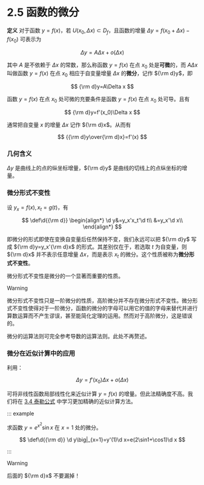 # 2.5 函数的微分

**定义** 对于函数 $y=f(x)$，若 $U(x_0,\Delta x)\subset D_f$，且函数的增量 $\Delta y=f(x_0+\Delta x)-f(x_0)$ 可表示为

$$
\Delta y=A\Delta x+o(\Delta x)
$$

其中 $A$ 是不依赖于 $\Delta x$ 的常数，那么称函数 $y=f(x)$ 在点 $x_0$ 处是**可微**的，而 $A\Delta x$ 叫做函数 $y=f(x)$ 在点 $x_0$ 相应于自变量增量 $\Delta x$ 的**微分**，记作 ${\rm d}y$，即

$$
{\rm d}y=A\Delta x
$$

函数 $y=f(x)$ 在点 $x_0$ 处可微的充要条件是函数 $y=f(x)$ 在点 $x_0$ 处可导。且有

$$
{\rm d}y=f'(x_0)\Delta x
$$

通常把自变量 $x$ 的增量 $\Delta x$ 记作 ${\rm d}x$。从而有

$$
{{\rm d}y\over{\rm d}x}=f'(x)
$$

### 几何含义

$\Delta y$ 是曲线上的点的纵坐标增量，${\rm d}y$ 是曲线的切线上的点纵坐标的增量。

### 微分形式不变性

设 $y_x=f(x),x_t=g(t)$，有

$$
\def\d{{\rm d}}
\begin{align*}
\d y&=y_x'x_t'\d t\\
&=y_x'\d x\\
\end{align*}
$$

即微分的形式即使在变换自变量后任然保持不变，我们永远可以把 ${\rm d}y$ 写成 ${\rm d}y=y_x'{\rm d}x$ 的形式。其差别仅在于，若选取 $t$ 为自变量，则 ${\rm d}x$ 并不表示任意增量 $\Delta x$，而是表示 $x_t$ 的微分。这个性质被称为**微分形式不变性**。

微分形式不变性是微分的一个显著而重要的性质。

> [!warning]
>
> 微分形式不变性只是一阶微分的性质，高阶微分并不存在微分形式不变性。微分形式不变性使得对于一阶微分，函数的微分的字母可以用它的值的字母来替代并进行算数运算而不产生谬误，甚至能简化定理的运用。然而对于高阶微分，这是错误的。

微分的运算法则可完全参考导数的运算法则。此处不再赘述。

### 微分在近似计算中的应用

利用：

$$
\Delta y=f'(x_0)\Delta x+o(\Delta x)
$$

可将非线性函数局部线性化来近似计算 $y=f(x)$ 的增量。但此法精确度不高。我们将在 [3.4 泰勒公式](../3-导数的应用/3.4-泰勒公式) 中学习更加精确的近似计算方法。

::: example

求函数 $y=e^{x^2}\sin x$ 在 $x=1$ 处的微分。

$$
\def\d{{\rm d}}
\d y\big|_{x=1}=y'(1)\d x=e(2\sin1+\cos1)\d x
$$

:::

> [!warning]
>
> 后面的 ${\rm d}x$ 不要漏掉！

